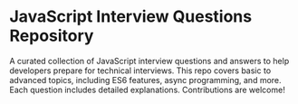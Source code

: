 # JavaScript Interview Questions Repository

A curated collection of JavaScript interview questions and answers to help developers prepare for technical interviews. This repo covers basic to advanced topics, including ES6 features, async programming, and more. Each question includes detailed explanations. Contributions are welcome!

